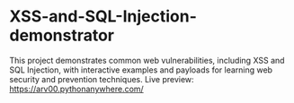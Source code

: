 # XSS-and-SQL-Injection-demonstrator
This project demonstrates common web vulnerabilities, including XSS and SQL Injection, with interactive examples and payloads for learning web security and prevention techniques.
Live preview: https://arv00.pythonanywhere.com/
